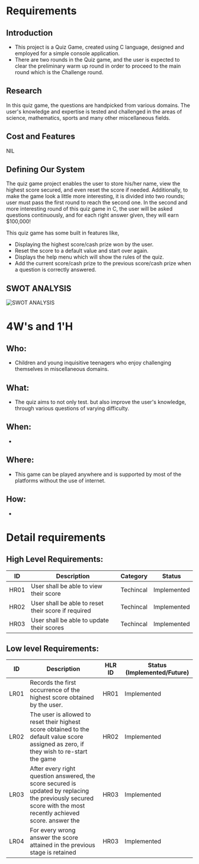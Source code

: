 # Requirements
## Introduction
 * This project is a Quiz Game, created using C language, designed and employed for a simple console application.
 * There are two rounds in the Quiz game, and the user is expected to clear the preliminary warm up round in order to proceed to the main round which is the Challenge round.

## Research
In this quiz game, the questions are handpicked from various domains. The user's knowledge and expertise is tested and challenged in the areas of science, mathematics, sports and many other miscellaneous fields.
 

## Cost and Features
NIL

## Defining Our System
The quiz game project enables the user to store his/her name, view the highest score secured, and even reset the score if needed. Additionally, to make the game look a little more interesting, it is divided into two rounds; user must pass the first round to reach the second one. In the second and more interesting round of this quiz game in C, the user will be asked questions continuously, and for each right answer given, they will earn $100,000!

This quiz game has some built in features like,

* Displaying the highest score/cash prize won by the user. 
* Reset the score to a default value and start over again.
* Displays the help menu which will show the rules of the quiz.
* Add the current score/cash prize to the previous score/cash prize when a question is correctly answered.

## SWOT ANALYSIS
![SWOT ANALYSIS](https://github.com/Rahul-S-Iyer/Mini-Project--266445/blob/main/1_Requirement/SWOT.png)

# 4W&#39;s and 1&#39;H

## Who:
* Children and young inquisitive teenagers who enjoy challenging themselves in miscellaneous domains.

## What:
* The quiz aims to not only test. but also improve the user's knowledge, through various questions of varying difficulty.

## When:
* 

## Where:
* This game can be played anywhere and is supported by most of the platforms without the use of internet.

## How:
*

# Detail requirements
## High Level Requirements: 
| ID | Description | Category | Status | 
| ----- | ----- | ------- | ---------|
| HR01 | User shall be able to view their score | Techincal | Implemented | 
| HR02 | User shall be able to reset their score if required | Techincal | Implemented|
| HR03 | User shall be able to update their scores | Techincal | Implemented |

##  Low level Requirements:
 
| ID | Description | HLR ID | Status (Implemented/Future) |
| ------ | --------- | ------ | ----- |
| LR01 | Records the first occurrence of the highest score obtained by the user. | HR01 | Implemented |
| LR02 | The user is allowed to reset their highest score obtained to the default value score assigned as zero, if they wish to re-start the game | HR02 | Implemented |
| LR03 | After every right question answered, the score secured is updated by replacing the previously secured score with the most recently achieved score. answer the  | HR03 | Implemented|
| LR04 | For every wrong answer the score attained in the previous stage is retained| HR03 | Implemented |


